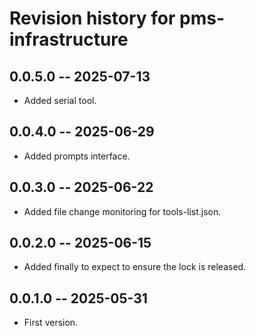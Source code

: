 # Revision history for pms-infrastructure

## 0.0.5.0 -- 2025-07-13

* Added serial tool.

## 0.0.4.0 -- 2025-06-29

* Added prompts interface.

## 0.0.3.0 -- 2025-06-22

* Added file change monitoring for tools-list.json.

## 0.0.2.0 -- 2025-06-15

* Added finally to expect to ensure the lock is released.

## 0.0.1.0 -- 2025-05-31

* First version.
